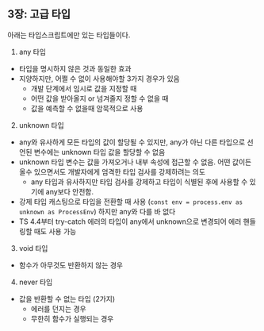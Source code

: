 ## 3장: 고급 타입

아래는 타입스크립트에만 있는 타입들이다.

1. any 타입
- 타입을 명시하지 않은 것과 동일한 효과
- 지양하지만, 어쩔 수 없이 사용해야할 3가지 경우가 있음
  - 개발 단계에서 임시로 값을 지정할 때
  - 어떤 값을 받아올지 or 넘겨줄지 정할 수 없을 때
  - 값을 예측할 수 없을때 암묵적으로 사용

2. unknown 타입
- any와 유사하게 모든 타입의 값이 할당될 수 있지만, any가 아닌 다른 타입으로 선언된 변수에는 unknown 타입 값을 할당할 수 없음
- unknown 타입 변수는 값을 가져오거나 내부 속성에 접근할 수 없음. 어떤 값이든 올수 있으면서도 개발자에게 엄격한 타입 검사를 강제하려는 의도
  - any 타입과 유사하지만 타입 검사를 강제하고 타입이 식별된 후에 사용할 수 있기에 any보다 안전함.
- 강제 타입 캐스팅으로 타입을 전환할 때 사용 (`const env = process.env as unknown as ProcessEnv`) 하지만 any와 다를 바 없다
- TS 4.4부터 try-catch 에러의 타입이 any에서 unknown으로 변경되어 에러 핸들링할 때도 사용 가능

3. void 타입
- 함수가 아무것도 반환하지 않는 경우

4. never 타입
- 값을 반환할 수 없는 타입 (2가지)
  - 에러를 던지는 경우
  - 무한히 함수가 실행되는 경우